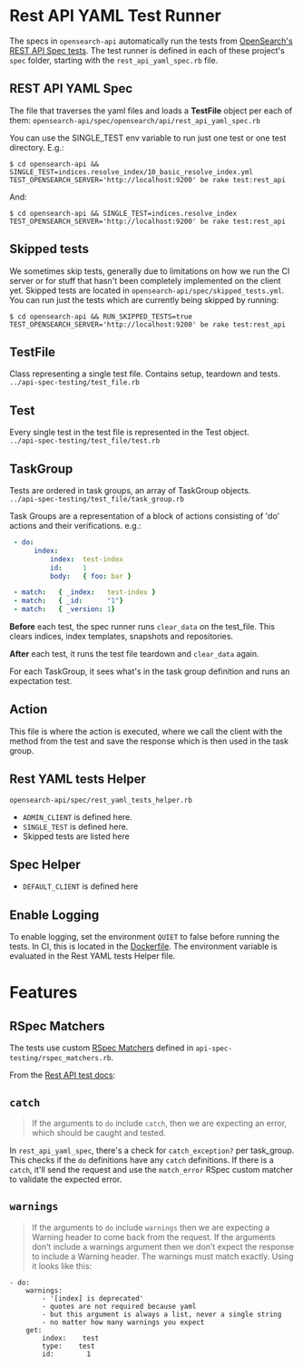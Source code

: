 # Rest API YAML Test Runner

The specs in `opensearch-api`  automatically run the tests from [OpenSearch's REST API Spec tests](https://github.com/opensearch-project/opensearch/tree/main/rest-api-spec/src/main/resources/rest-api-spec/test#test-suite). The test runner is defined in each of these project's `spec` folder, starting with the `rest_api_yaml_spec.rb` file.

## REST API YAML Spec

The file that traverses the yaml files and loads a **TestFile** object per each of them:
`opensearch-api/spec/opensearch/api/rest_api_yaml_spec.rb`

You can use the SINGLE_TEST env variable to run just one test or one test directory. E.g.:
```
$ cd opensearch-api && SINGLE_TEST=indices.resolve_index/10_basic_resolve_index.yml TEST_OPENSEARCH_SERVER='http://localhost:9200' be rake test:rest_api
```
And:
```
$ cd opensearch-api && SINGLE_TEST=indices.resolve_index TEST_OPENSEARCH_SERVER='http://localhost:9200' be rake test:rest_api
```

## Skipped tests

We sometimes skip tests, generally due to limitations on how we run the CI server or for stuff that hasn't been completely implemented on the client yet. Skipped tests are located in `opensearch-api/spec/skipped_tests.yml`. You can run just the tests which are currently being skipped by running:
```
$ cd opensearch-api && RUN_SKIPPED_TESTS=true TEST_OPENSEARCH_SERVER='http://localhost:9200' be rake test:rest_api
```

## TestFile
Class representing a single test file. Contains setup, teardown and tests.   
`../api-spec-testing/test_file.rb`

## Test
Every single test in the test file is represented in the Test object.   
`../api-spec-testing/test_file/test.rb`

## TaskGroup

Tests are ordered in task groups, an array of TaskGroup objects.  
`../api-spec-testing/test_file/task_group.rb`

Task Groups are a representation of a block of actions consisting of 'do' actions and their verifications. e.g.: 
```yaml
 - do:
      index:
          index:  test-index
          id:     1
          body:   { foo: bar }

 - match:   { _index:   test-index }
 - match:   { _id:      "1"}
 - match:   { _version: 1}
```

**Before** each test, the spec runner runs `clear_data` on the test_file. This clears indices, index templates, snapshots and repositories.

**After** each test, it runs the test file teardown and `clear_data` again.

For each TaskGroup, it sees what's in the task group definition and runs an expectation test.

## Action

This file is where the action is executed, where we call the client with the method from the test and save the response which is then used in the task group.

## Rest YAML tests Helper

`opensearch-api/spec/rest_yaml_tests_helper.rb`

- `ADMIN_CLIENT` is defined here.
- `SINGLE_TEST` is defined here.
- Skipped tests are listed here

## Spec Helper

- `DEFAULT_CLIENT` is defined here

## Enable Logging

To enable logging, set the environment `QUIET` to false before running the tests. In CI, this is located in the [Dockerfile](https://github.com/opensearch-project/opensearch-ruby/blob/main/.ci/Dockerfile). The environment variable is evaluated in the Rest YAML tests Helper file.

# Features

## RSpec Matchers

The tests use custom [RSpec Matchers](https://www.rubydoc.info/gems/rspec-expectations/RSpec/Matchers) defined in `api-spec-testing/rspec_matchers.rb`.

From the [Rest API test docs](https://github.com/opensearch-project/opensearch/tree/main/rest-api-spec/src/main/resources/rest-api-spec/test#do):

## `catch`

> If the arguments to `do` include `catch`, then we are expecting an error, which should be caught and tested.

In `rest_api_yaml_spec`, there's a check for `catch_exception?` per task_group. This checks if the `do` definitions have any `catch` definitions. If there is a `catch`, it'll send the request and use the `match_error` RSpec custom matcher to validate the expected error.

## `warnings`

>If the arguments to `do` include `warnings` then we are expecting a Warning header to come back from the request. If the arguments don’t include a warnings argument then we don’t expect the response to include a Warning header. The warnings must match exactly. Using it looks like this:

```
- do:
    warnings:
        - '[index] is deprecated'
        - quotes are not required because yaml
        - but this argument is always a list, never a single string
        - no matter how many warnings you expect
    get:
        index:    test
        type:    test
        id:        1
```

